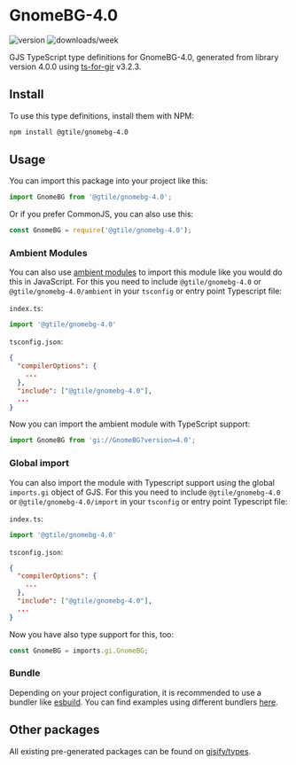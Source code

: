 
# GnomeBG-4.0

![version](https://img.shields.io/npm/v/@gtile/gnomebg-4.0)
![downloads/week](https://img.shields.io/npm/dw/@gtile/gnomebg-4.0)


GJS TypeScript type definitions for GnomeBG-4.0, generated from library version 4.0.0 using [ts-for-gir](https://github.com/gjsify/ts-for-gir) v3.2.3.


## Install

To use this type definitions, install them with NPM:
```bash
npm install @gtile/gnomebg-4.0
```

## Usage

You can import this package into your project like this:
```ts
import GnomeBG from '@gtile/gnomebg-4.0';
```

Or if you prefer CommonJS, you can also use this:
```ts
const GnomeBG = require('@gtile/gnomebg-4.0');
```

### Ambient Modules

You can also use [ambient modules](https://github.com/gjsify/ts-for-gir/tree/main/packages/cli#ambient-modules) to import this module like you would do this in JavaScript.
For this you need to include `@gtile/gnomebg-4.0` or `@gtile/gnomebg-4.0/ambient` in your `tsconfig` or entry point Typescript file:

`index.ts`:
```ts
import '@gtile/gnomebg-4.0'
```

`tsconfig.json`:
```json
{
  "compilerOptions": {
    ...
  },
  "include": ["@gtile/gnomebg-4.0"],
  ...
}
```

Now you can import the ambient module with TypeScript support: 

```ts
import GnomeBG from 'gi://GnomeBG?version=4.0';
```

### Global import

You can also import the module with Typescript support using the global `imports.gi` object of GJS.
For this you need to include `@gtile/gnomebg-4.0` or `@gtile/gnomebg-4.0/import` in your `tsconfig` or entry point Typescript file:

`index.ts`:
```ts
import '@gtile/gnomebg-4.0'
```

`tsconfig.json`:
```json
{
  "compilerOptions": {
    ...
  },
  "include": ["@gtile/gnomebg-4.0"],
  ...
}
```

Now you have also type support for this, too:

```ts
const GnomeBG = imports.gi.GnomeBG;
```

### Bundle

Depending on your project configuration, it is recommended to use a bundler like [esbuild](https://esbuild.github.io/). You can find examples using different bundlers [here](https://github.com/gjsify/ts-for-gir/tree/main/examples).

## Other packages

All existing pre-generated packages can be found on [gjsify/types](https://github.com/gjsify/types).

